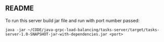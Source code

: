 ## README

To run this server build jar file and run with port number passed:
```shell
java -jar ~/CODE/java-grpc-load-balancing/tasks-server/target/tasks-server-1.0-SNAPSHOT-jar-with-dependencies.jar <port>
```